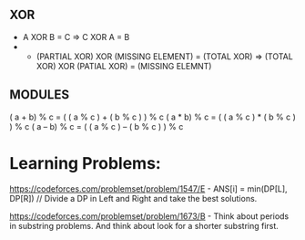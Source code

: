 ## XOR
- A XOR B = C => C XOR A = B
- - (PARTIAL XOR) XOR (MISSING ELEMENT) = (TOTAL XOR) => (TOTAL XOR) XOR (PATIAL XOR) = (MISSING ELEMNT)

## MODULES
( a + b) % c = ( ( a % c ) + ( b % c ) ) % c
( a * b) % c = ( ( a % c ) * ( b % c ) ) % c
( a – b) % c = ( ( a % c ) – ( b % c ) ) % c

# Learning Problems:
https://codeforces.com/problemset/problem/1547/E - ANS[i] = min(DP[L], DP[R]) // Divide a DP in Left and Right and take the best solutions.

https://codeforces.com/problemset/problem/1673/B - Think about periods in substring problems. And think about look for a shorter substring first.







